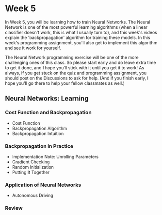 # Week 5

In Week 5, you will be learning how to train Neural Networks. The Neural Network is one of the most powerful learning algorithms (when a linear classifier doesn't work, this is what I usually turn to), and this week's videos explain the 'backpropagation' algorithm for training these models. In this week's programming assignment, you'll also get to implement this algorithm and see it work for yourself.

The Neural Network programming exercise will be one of the more challenging ones of this class. So please start early and do leave extra time to get it done, and I hope you'll stick with it until you get it to work! As always, if you get stuck on the quiz and programming assignment, you should post on the Discussions to ask for help. (And if you finish early, I hope you'll go there to help your fellow classmates as well.)

## Neural Networks: Learning

### Cost Function and Backpropagation
- Cost Function
- Backpropagation Algorithm
- Backpropagation Intuition
### Backpropagation in Practice
- Implementation Note: Unrolling Parameters
- Gradient Checking
- Random Initialization
- Putting It Together
### Application of Neural Networks
- Autonomous Driving
### Review


